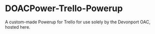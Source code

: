 # DOACPower-Trello-Powerup
A custom-made Powerup for Trello for use solely by the Devonport OAC, hosted here.
